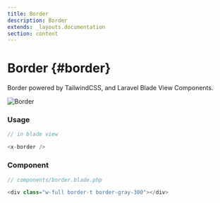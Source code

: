 ```yaml
---
title: Border
description: Border
extends: _layouts.documentation
section: content
---
```


# Border {#border}

Border powered by TailwindCSS, and Laravel Blade View Components.

![Border](https://i.e-z.host/tj5yqjcw.png)

### Usage

```php
// in blade view

<x-border />
```


### Component

```php
// components/border.blade.php

<div class="w-full border-t border-gray-300"></div>
```